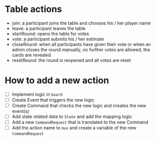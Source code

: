 # Table actions

- join: a participant joins the table and chooses his / her player name
- leave: a participant leaves the table
- startRound: opens the table for votes
- vote: a participant submits his / her estimate
- closeRound: when all participants have given their vote or when an admin closes the round manually, no further votes
  are allowed, the cards are revealed
- resetRound: the round is reopened and all votes are reset

# How to add a new action

- [ ] Implement logic in `board`
- [ ] Create Event that triggers the new logic
- [ ] Create Command that checks the new logic and creates the new event(s)
- [ ] Add state related data to `State` and add the mapping logic
- [ ] Add a new `CommandRequest` that is translated to the new Command
- [ ] Add the action name to `mux` and create a variable of the new `CommandRequest`